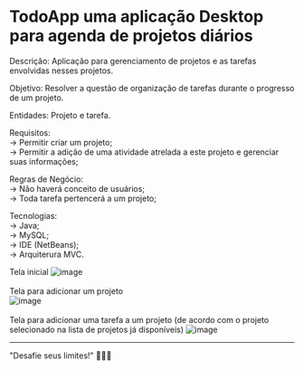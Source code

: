 <h1>TodoApp uma aplicação Desktop para agenda de projetos diários</h1>

Descrição: Aplicação para gerenciamento de projetos e as tarefas envolvidas nesses projetos.<br>

Objetivo: Resolver a questão de organização de tarefas durante o progresso de um projeto.

Entidades: Projeto e tarefa.<br>

Requisitos:<br>
-> Permitir criar um projeto;<br>
-> Permitir a adição de uma atividade atrelada a este projeto e gerenciar suas informações;

Regras de Negócio:<br>
-> Não haverá conceito de usuários;<br>
-> Toda tarefa pertencerá a um projeto;

Tecnologias:<br>
-> Java;<br>
-> MySQL;<br>
-> IDE (NetBeans);<br>
-> Arquiterura MVC.

Tela inicial
![image](https://user-images.githubusercontent.com/76872352/177866015-c5323d13-6b53-42f4-b15a-acd835349422.png)<br>
<br>
Tela para adicionar um projeto<br>
![image](https://user-images.githubusercontent.com/76872352/177866105-180fec1b-a262-4ce9-903d-79e46d548cbd.png)<br>
<br>
Tela para adicionar uma tarefa a um projeto (de acordo com o projeto selecionado na lista de projetos já disponíveis)
![image](https://user-images.githubusercontent.com/76872352/177866359-d1ae8e18-7e8d-4595-933b-38fccf22c4d0.png)<br>

---------------------------------

"Desafie seus limites!"
🚀🚀🚀


